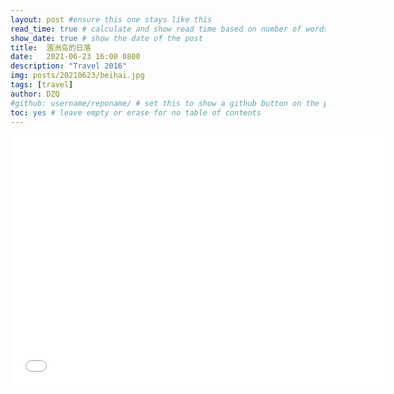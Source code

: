```yaml
---  
layout: post #ensure this one stays like this  
read_time: true # calculate and show read time based on number of words  
show_date: true # show the date of the post  
title:  涠洲岛的日落  
date:   2021-06-23 16:00 0800  
description: "Travel 2016"  
img: posts/20210623/beihai.jpg  
tags: [travel]  
author: DZQ  
#github: username/reponame/ # set this to show a github button on the post  
toc: yes # leave empty or erase for no table of contents  
---  
```


<iframe height=400 width=600 src="//player.bilibili.com/player.html?aid=673586789&bvid=BV1JU4y157Kd&cid=353565107&page=1" scrolling="no" border="100" frameborder="no" framespacing="0" allowfullscreen="true"> </iframe>
